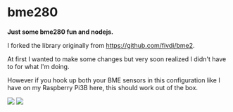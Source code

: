 # bme280
**Just some bme280 fun and nodejs.**

I forked the library originally from https://github.com/fivdi/bme2.

At first I wanted to make some changes but very soon realized I didn't have to for what I'm doing.

However if you hook up both your BME sensors in this configuration like I have on my Raspberry Pi3B here, this should work out of the box.

<img src="https://pbs.twimg.com/media/EwGrBOtWgAEyZPJ?format=jpg&name=large" />
<img src="https://twitter.com/i/status/1370624412043636738" />
